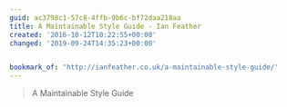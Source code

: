 ```yaml
---
guid: ac3798c1-57c8-4ffb-9b6c-bf72daa218aa
title: A Maintainable Style Guide - Ian Feather
created: '2016-10-12T10:22:55+00:00'
changed: '2019-09-24T14:35:23+00:00'


bookmark_of: 'http://ianfeather.co.uk/a-maintainable-style-guide/'
---
```



<blockquote>A Maintainable Style Guide </blockquote>
